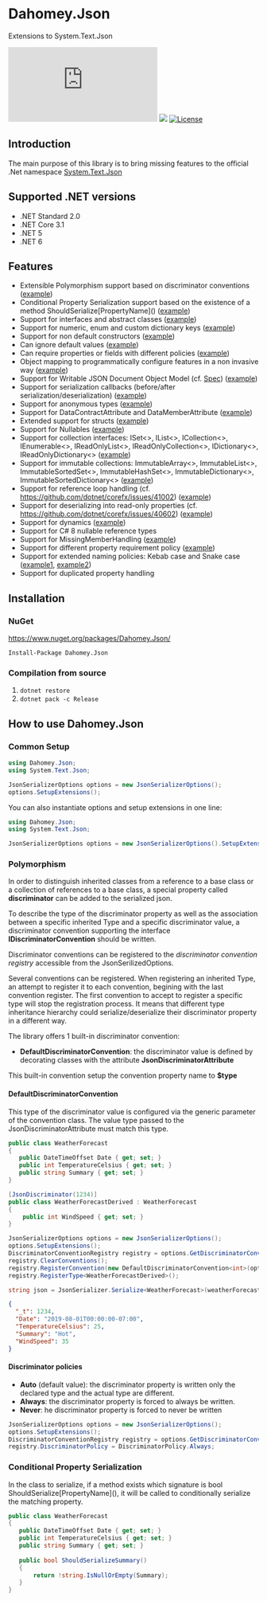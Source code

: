 # Dahomey.Json
 Extensions to System.Text.Json

![Nuget (with prereleases)](https://img.shields.io/nuget/vpre/Dahomey.Json)
![](https://github.com/dahomey-technologies/Dahomey.Json/workflows/Build%20and%20Test/badge.svg)
[![License](https://img.shields.io/badge/license-MIT-blue.svg)](LICENSE.txt)

## Introduction
The main purpose of this library is to bring missing features to the official .Net namespace [System.Text.Json](https://docs.microsoft.com/en-us/dotnet/standard/serialization/system-text-json-overview)

## Supported .NET versions
* .NET Standard 2.0
* .NET Core 3.1
* .NET 5
* .NET 6

## Features
* Extensible Polymorphism support based on discriminator conventions ([example](https://github.com/dahomey-technologies/Dahomey.Json/blob/master/src/Dahomey.Json.Tests/DiscriminatorTests.cs))
* Conditional Property Serialization support based on the existence of a method ShouldSerialize\[PropertyName\]() ([example](https://github.com/dahomey-technologies/Dahomey.Json/blob/master/src/Dahomey.Json.Tests/ShouldSerializeTests.cs))
* Support for interfaces and abstract classes ([example](https://github.com/dahomey-technologies/Dahomey.Json/blob/master/src/Dahomey.Json.Tests/DictionaryTests.cs))
* Support for numeric, enum and custom dictionary keys ([example](https://github.com/dahomey-technologies/Dahomey.Json/blob/master/src/Dahomey.Json.Tests/DictionaryTests.cs))
* Support for non default constructors ([example](https://github.com/dahomey-technologies/Dahomey.Json/blob/master/src/Dahomey.Json.Tests/CreatorMappingTests.cs))
* Can ignore default values ([example](https://github.com/dahomey-technologies/Dahomey.Json/blob/master/src/Dahomey.Json.Tests/DefaultValueTests.cs))
* Can require properties or fields with different policies ([example](https://github.com/dahomey-technologies/Dahomey.Json/blob/master/src/Dahomey.Json.Tests/ClassMemberModifierTests.cs))
* Object mapping to programmatically configure features in a non invasive way ([example](https://github.com/dahomey-technologies/Dahomey.Json/blob/master/src/Dahomey.Json.Tests/ObjectMappingTests.cs))
* Support for Writable JSON Document Object Model (cf. [Spec](https://github.com/dotnet/corefx/blob/master/src/System.Text.Json/docs/writable_json_dom_spec.md)) ([example](https://github.com/dahomey-technologies/Dahomey.Json/blob/master/src/Dahomey.Json.Tests/JsonNodeTests.cs))
* Support for serialization callbacks (before/after serialization/deserialization) ([example](https://github.com/dahomey-technologies/Dahomey.Json/blob/master/src/Dahomey.Json.Tests/CallbackTests.cs))
* Support for anonymous types ([example](https://github.com/dahomey-technologies/Dahomey.Json/blob/master/src/Dahomey.Json.Tests/AnonymousTests.cs))
* Support for DataContractAttribute and DataMemberAttribute ([example](https://github.com/dahomey-technologies/Dahomey.Json/blob/master/src/Dahomey.Json.Tests/DataContractAndMemberTests.cs))
* Extended support for structs ([example](https://github.com/dahomey-technologies/Dahomey.Json/blob/master/src/Dahomey.Json.Tests/StructTests.cs))
* Support for Nullables ([example](https://github.com/dahomey-technologies/Dahomey.Json/blob/master/src/Dahomey.Json.Tests/NullableTests.cs))
* Support for collection interfaces: ISet<>, IList<>, ICollection<>, IEnumerable<>, IReadOnlyList<>, IReadOnlyCollection<>, IDictionary<>, IReadOnlyDictionary<> ([example](https://github.com/dahomey-technologies/Dahomey.Json/blob/master/src/Dahomey.Json.Tests/InterfaceCollectionTests.cs))
* Support for immutable collections: ImmutableArray<>, ImmutableList<>, ImmutableSortedSet<>, ImmutableHashSet<>, ImmutableDictionary<>, ImmutableSortedDictionary<> ([example](https://github.com/dahomey-technologies/Dahomey.Json/blob/master/src/Dahomey.Json.Tests/ImmutableCollectionTests.cs))
* Support for reference loop handling (cf. https://github.com/dotnet/corefx/issues/41002) ([example](https://github.com/dahomey-technologies/Dahomey.Json/blob/master/src/Dahomey.Json.Tests/ReferenceHandlingTests.cs))
* Support for deserializing into read-only properties (cf. https://github.com/dotnet/corefx/issues/40602) ([example](https://github.com/dahomey-technologies/Dahomey.Json/blob/master/src/Dahomey.Json.Tests/ReadOnlyPropertyTests.cs))
* Support for dynamics ([example](https://github.com/dahomey-technologies/Dahomey.Json/blob/master/src/Dahomey.Json.Tests/DynamicObjectTests.cs))
* Support for C# 8 nullable reference types
* Support for MissingMemberHandling ([example](https://github.com/dahomey-technologies/Dahomey.Json/blob/master/src/Dahomey.Json.Tests/MissingMemberHandlingTests.cs))
* Support for different property requirement policy ([example](https://github.com/dahomey-technologies/Dahomey.Json/blob/master/src/Dahomey.Json.Tests/RequiredTests.cs))
* Support for extended naming policies: Kebab case and Snake case ([example1](https://github.com/dahomey-technologies/Dahomey.Json/blob/master/src/Dahomey.Json.Tests/KebabCaseNamingPolicyTests.cs), [example2](https://github.com/dahomey-technologies/Dahomey.Json/blob/master/src/Dahomey.Json.Tests/SnakeCaseNamingPolicyTests.cs))
* Support for duplicated property handling

## Installation
### NuGet
https://www.nuget.org/packages/Dahomey.Json/

`Install-Package Dahomey.Json`

### Compilation from source
  1. `dotnet restore`
  2. `dotnet pack -c Release`
  
## How to use Dahomey.Json
### Common Setup

```csharp
using Dahomey.Json;
using System.Text.Json;

JsonSerializerOptions options = new JsonSerializerOptions();
options.SetupExtensions();
```

You can also instantiate options and setup extensions in one line:
```csharp
using Dahomey.Json;
using System.Text.Json;

JsonSerializerOptions options = new JsonSerializerOptions().SetupExtensions();
```

### Polymorphism

In order to distinguish inherited classes from a reference to a base class or a collection of references to a base class, a special property called **discriminator** can be added to the serialized json.

To describe the type of the discriminator property as well as the association between a specific inherited Type and a specific discriminator value, a discriminator convention supporting the interface **IDiscriminatorConvention** should be written.

Discriminator conventions can be registered to the *discriminator convention registry* accessible from the JsonSerilizedOptions.

Several conventions can be registered. When registering an inherited Type, an attempt to register it to each convention, begining with the last convention register. The first convention to accept to register a specific type will stop the registration process.
It means that different type inheritance hierarchy could serialize/deserialize their discriminator property in a different way.

The library offers 1 built-in discriminator convention:
- **DefaultDiscriminatorConvention<T>**: the discriminator value is defined by decorating classes with the attribute **JsonDiscriminatorAttribute**

This built-in convention setup the convention property name to **$type**

#### DefaultDiscriminatorConvention<T>
 
 This type of the discriminator value is configured via the generic parameter of the convention class.
 The value type passed to the JsonDiscriminatorAttribute must match this type.
 
 ```csharp
public class WeatherForecast
{
    public DateTimeOffset Date { get; set; }
    public int TemperatureCelsius { get; set; }
    public string Summary { get; set; }
}
```

```csharp
[JsonDiscriminator(1234)]
public class WeatherForecastDerived : WeatherForecast
{
    public int WindSpeed { get; set; }
}
```
 
 ```csharp
JsonSerializerOptions options = new JsonSerializerOptions();
options.SetupExtensions();
DiscriminatorConventionRegistry registry = options.GetDiscriminatorConventionRegistry();
registry.ClearConventions();
registry.RegisterConvention(new DefaultDiscriminatorConvention<int>(options, "_t"));
registry.RegisterType<WeatherForecastDerived>();

string json = JsonSerializer.Serialize<WeatherForecast>(weatherForecastDerived, options);
```

```json
{
  "_t": 1234,
  "Date": "2019-08-01T00:00:00-07:00",
  "TemperatureCelsius": 25,
  "Summary": "Hot",
  "WindSpeed": 35
}
```

#### Discriminator policies

- **Auto** (default value): the discriminator property is written only the declared type and the actual type are different.
- **Always**: the discriminator property is forced to always be written.
- **Never**: he discriminator property is forced to never be written

 ```csharp
JsonSerializerOptions options = new JsonSerializerOptions();
options.SetupExtensions();
DiscriminatorConventionRegistry registry = options.GetDiscriminatorConventionRegistry();
registry.DiscriminatorPolicy = DiscriminatorPolicy.Always;
```
### Conditional Property Serialization

In the class to serialize, if a method exists which signature is bool ShouldSerialize\[PropertyName\](), it will be called to conditionally serialize the matching property.

 ```csharp
public class WeatherForecast
{
    public DateTimeOffset Date { get; set; }
    public int TemperatureCelsius { get; set; }
    public string Summary { get; set; }
    
    public bool ShouldSerializeSummary()
    {
        return !string.IsNullOrEmpty(Summary);
    }
}
```
